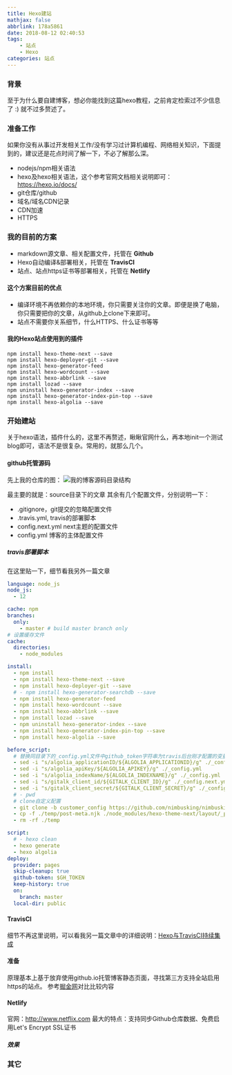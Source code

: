 ```yaml
---
title: Hexo建站
mathjax: false
abbrlink: 178a5861
date: 2018-08-12 02:40:53
tags:
    - 站点
    - Hexo
categories: 站点
---
```


### 背景
至于为什么要自建博客，想必你能找到这篇hexo教程，之前肯定检索过不少信息了 :) 就不过多赘述了。
<!-- more -->
### 准备工作
如果你没有从事过开发相关工作/没有学习过计算机编程、网络相关知识，下面提到的，建议还是花点时间了解一下，不必了解那么深。
- nodejs/npm相关语法
- hexo及hexo相关语法，这个参考官网文档相关说明即可：https://hexo.io/docs/
- git仓库/github
- 域名/域名CDN记录
- CDN加速
- HTTPS

### 我的目前的方案
- markdown源文章、相关配置文件，托管在 **Github**
- Hexo自动编译&部署相关，托管在 **TravisCI**
- 站点、站点https证书等部署相关，托管在 **Netlify**
#### 这个方案目前的优点
- 编译环境不再依赖你的本地环境，你只需要关注你的文章。即便是换了电脑，你只需要把你的文章，从github上clone下来即可。
- 站点不需要你关系细节，什么HTTPS、什么证书等等
#### 我的Hexo站点使用到的插件
```nodejs
npm install hexo-theme-next --save
npm install hexo-deployer-git --save
npm install hexo-generator-feed
npm install hexo-wordcount --save
npm install hexo-abbrlink --save
npm install lozad --save
npm uninstall hexo-generator-index --save
npm install hexo-generator-index-pin-top --save
npm install hexo-algolia --save
```

### 开始建站
关于hexo语法，插件什么的，这里不再赘述，瞅瞅官网什么，再本地init一个测试blog即可，语法不是很复杂。常用的，就那么几个。
#### github托管源码
先上我的仓库的图：
![我的博客源码目录结构](178a5861/github.png)

最主要的就是：source目录下的文章
其余有几个配置文件，分别说明一下：
- .gitignore，git提交的忽略配置文件
- .travis.yml, travis的部署脚本
- config.next.yml next主题的配置文件
- config.yml 博客的主体配置文件

##### travis部署脚本
在这里贴一下，细节看我另外一篇文章

```yml
language: node_js
node_js:
  - 12

cache: npm
branches:
  only:
    - master # build master branch only
# 设置缓存文件
cache:
  directories:
    - node_modules

install:
  - npm install
  - npm install hexo-theme-next --save
  - npm install hexo-deployer-git --save
  # - npm install hexo-generator-searchdb --save
  - npm install hexo-generator-feed
  - npm install hexo-wordcount --save
  - npm install hexo-abbrlink --save
  - npm install lozad --save
  - npm uninstall hexo-generator-index --save
  - npm install hexo-generator-index-pin-top --save
  - npm install hexo-algolia --save

before_script:
  # 替换同目录下的_config.yml文件中github_token字符串为travis后台刚才配置的变量，注>意此处sed命令用了双引号。单引号无效！
  - sed -i "s/algolia_applicationID/${ALGOLIA_APPLICATIONID}/g" ./_config.yml
  - sed -i "s/algolia_apiKey/${ALGOLIA_APIKEY}/g" ./_config.yml
  - sed -i "s/algolia_indexName/${ALGOLIA_INDEXNAME}/g" ./_config.yml
  - sed -i "s/gitalk_client_id/${GITALK_CLIENT_ID}/g" ./_config.next.yml
  - sed -i "s/gitalk_client_secret/${GITALK_CLIENT_SECRET}/g" ./_config.next.yml
  # - pwd
  # clone自定义配置
  - git clone -b customer_config https://github.com/nimbusking/nimbusking.github.io.git temp
  - cp -f ./temp/post-meta.njk ./node_modules/hexo-theme-next/layout/_partials/post
  - rm -rf ./temp

script:
  # - hexo clean
  - hexo generate
  - hexo algolia
deploy:
  provider: pages
  skip-cleanup: true
  github-token: $GH_TOKEN
  keep-history: true
  on:
    branch: master
  local-dir: public
```
#### TravisCI
细节不再这里说明，可以看我另一篇文章中的详细说明：[Hexo与TravisCI持续集成](https://nimbusk.cc/post/e62993b1.html)
#### 准备
原理基本上基于放弃使用github.io托管博客静态页面，寻找第三方支持全站启用https的站点。
参考[掘金网](https://juejin.im/entry/5a8bd9f25188257a5911cfc6)对比比较内容
#### Netlify
官网：http://www.netflix.com
最大的特点：支持同步Github仓库数据、免费启用Let's Encrypt SSL证书

##### 效果

### 其它

